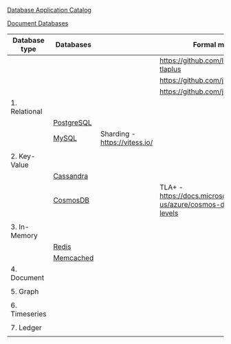 [Database Application Catalog](https://db.cs.cmu.edu/projects/dbac/)

[Document Databases](https://db.cs.cmu.edu/projects/document-databases/)

| Database type | Databases        |                  | Formal methods                           | 
| --------------| ---------------- | ---------------- | ---------------- |
|               |                  |                  | https://github.com/lemmy/awesome-tlaplus |
|               |                  |                  | https://github.com/jepsen-io/jepsen |
|               |                  |                  | https://github.com/jepsen-io/elle |
| 1. Relational | | | |
|  | [PostgreSQL](https://dbdb.io/db/postgresql) | | |
|  |  [MySQL](https://dbdb.io/db/mysql) | Sharding - https://vitess.io/ |  |
|  | | | |
| 2. Key-Value |  |  | |
|  | [Cassandra](https://dbdb.io/db/cassandra) | | |
|  | [CosmosDB](https://dbdb.io/db/cosmos-db) |  | TLA+ - https://docs.microsoft.com/en-us/azure/cosmos-db/consistency-levels |
|  | | | |
| 3. In-Memory | | | |
|  | [Redis](https://dbdb.io/db/redis) | | |
|  | [Memcached](https://dbdb.io/db/memcached)| | |
| 4. Document | | | |
|  | | | |
| 5. Graph | | | |
|  | | | |
| 6. Timeseries | | | |
|  | | | |
| 7. Ledger | | | |
|  | | | |







